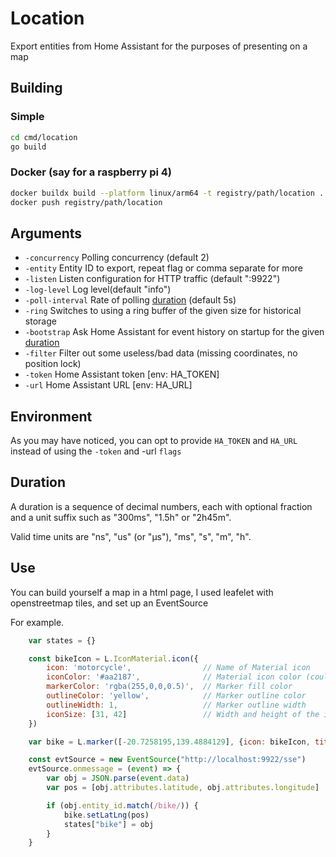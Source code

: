 # Location

Export entities from Home Assistant for the purposes of presenting on a map

## Building

### Simple

```bash
cd cmd/location
go build
```

### Docker (say for a raspberry pi 4)

```bash
docker buildx build --platform linux/arm64 -t registry/path/location .
docker push registry/path/location
```

## Arguments

- `-concurrency` Polling concurrency (default 2)
- `-entity` Entity ID to export, repeat flag or comma separate for more
- `-listen` Listen configuration for HTTP traffic (default ":9922")
- `-log-level` Log level(default "info")
- `-poll-interval` Rate of polling [duration](#duration) (default 5s)
- `-ring` Switches to using a ring buffer of the given size for historical storage
- `-bootstrap` Ask Home Assistant for event history on startup for the given [duration](#duration)
- `-filter` Filter out some useless/bad data (missing coordinates, no position lock)
- `-token` Home Assistant token [env: HA_TOKEN]
- `-url` Home Assistant URL [env: HA_URL]

## Environment

As you may have noticed, you can opt to provide `HA_TOKEN` and `HA_URL` instead of using the `-token` and -url `flags`

## Duration

A duration is a sequence of decimal numbers, each with optional fraction and a unit suffix
such as "300ms", "1.5h" or "2h45m".

Valid time units are "ns", "us" (or "µs"), "ms", "s", "m", "h".

## Use

You can build yourself a map in a html page, I used leafelet with openstreetmap tiles, and set up an EventSource

For example.

```javascript
    var states = {}

	const bikeIcon = L.IconMaterial.icon({
	  	icon: 'motorcycle',                // Name of Material icon
		iconColor: '#aa2187',              // Material icon color (could be rgba, hex, html name...)
		markerColor: 'rgba(255,0,0,0.5)',  // Marker fill color
		outlineColor: 'yellow',            // Marker outline color
		outlineWidth: 1,                   // Marker outline width
		iconSize: [31, 42]                 // Width and height of the icon
  	})

	var bike = L.marker([-20.7258195,139.4884129], {icon: bikeIcon, title:"bike", alt:"bike"}).addTo(map);

	const evtSource = new EventSource("http://localhost:9922/sse")
	evtSource.onmessage = (event) => {
		var obj = JSON.parse(event.data)
		var pos = [obj.attributes.latitude, obj.attributes.longitude]

		if (obj.entity_id.match(/bike/)) {
			bike.setLatLng(pos)
			states["bike"] = obj
		}
	}
```